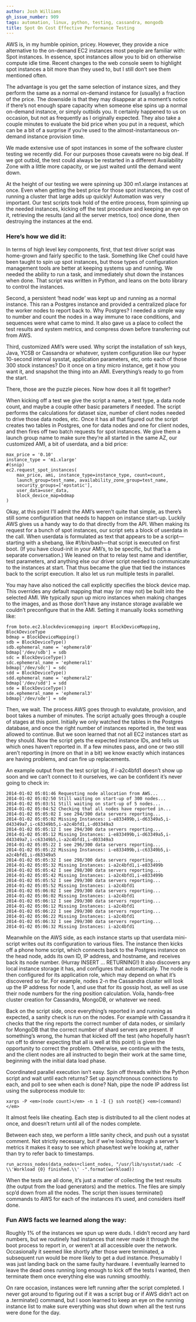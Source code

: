 ```yaml
---
author: Josh Williams
gh_issue_number: 909
tags: automation, linux, python, testing, cassandra, mongodb
title: Spot On Cost Effective Performance Testing
---
```


AWS is, in my humble opinion, pricey. However, they provide a nice alternative to the on-demand EC2 instances most people are familiar with: Spot instances. In essence, spot instances allow you to bid on otherwise compute idle time. Recent changes to the web console seem to highlight spot instances a bit more than they used to, but I still don’t see them mentioned often.

The advantage is you get the same selection of instance sizes, and they perform the same as a normal on-demand instance for (usually) a fraction of the price. The downside is that they may disappear at a moment’s notice if there’s not enough spare capacity when someone else spins up a normal on-demand instance, or simply outbids you. It certainly happened to us on occasion, but not as frequently as I originally expected. They also take a couple minutes to evaluate the bid price when you put in a request, which can be a bit of a surprise if you’re used to the almost-instantaneous on-demand instance provision time.

We made extensive use of spot instances in some of the software cluster testing we recently did. For our purposes those caveats were no big deal. If we got outbid, the test could always be restarted in a different Availability Zone with a little more capacity, or we just waited until the demand went down.

At the height of our testing we were spinning up 300 m1.xlarge instances at once. Even when getting the best price for those spot instances, the cost of running a cluster that large adds up quickly! Automation was very important. Our test scripts took hold of the entire process, from spinning up the needed instances, kicking off the test procedure and keeping an eye on it, retrieving the results (and all the server metrics, too) once done, then destroying the instances at the end.

### Here’s how we did it:

In terms of high level key components, first, that test driver script was home-grown and fairly specific to the task. Something like Chef could have been taught to spin up spot instances, but those types of configuration management tools are better at keeping systems up and running. We needed the ability to run a task, and immediately shut down the instances when done. That script was written in Python, and leans on the boto library to control the instances.

Second, a persistent ‘head node’ was kept up and running as a normal instance. This ran a Postgres instance and provided a centralized place for the worker nodes to report back to. Why Postgres?  I needed a simple way to number and count the nodes in a way immune to race conditions, and sequences were what came to mind. It also gave us a place to collect the test results and system metrics, and compress down before transferring out from AWS.

Third, customized AMI’s were used. Why script the installation of ssh keys, Java, YCSB or Cassandra or whatever, system configuration like our hyper 10-second interval sysstat, application parameters, etc, onto each of those 300 stock instances?  Do it once on a tiny micro instance, get it how you want it, and snapshot the thing into an AMI. Everything’s ready to go from the start.

There, those are the puzzle pieces. Now how does it all fit together?

When kicking off a test we give the script a name, a test type, a data node count, and maybe a couple other basic parameters if needed. The script performs the calculations for dataset size, number of client nodes needed to drive those data nodes, etc. Once it has all that figured out the script creates two tables in Postgres, one for data nodes and one for client nodes, and then fires off two batch requests for spot instances. We give them a launch group name to make sure they’re all started in the same AZ, our customized AMI, a bit of userdata, and a bid price:

```
max_price = '0.10'
instance_type = 'm1.xlarge'
#(snip)
ec2.request_spot_instances(
    max_price, ami, instance_type=instance_type, count=count,
    launch_group=test_name, availability_zone_group=test_name,
    security_groups=['epstatic'],
    user_data=user_data,
    block_device_map=bdmap
)
```

Okay, at this point I’ll admit the AMI’s weren’t quite that simple, as there’s still some configuration that needs to happen on instance start-up. Luckily AWS gives us a handy way to do that directly from the API. When making its request for a bunch of spot instances, our script sets a block of userdata in the call. When userdata is formulated as text that appears to be a script—​starting with a shebang, like #!/bin/bash—​that script is executed on first boot. (If you have cloud-init in your AMI’s, to be specific, but that’s a separate conversation.)  We leaned on that to relay test name and identifier, test parameters, and anything else our driver script needed to communicate to the instances at start. That thus became the glue that tied the instances back to the script execution. It also let us run multiple tests in parallel.

You may have also noticed the call explicitly specifies the block device map. This overrides any default mapping that may (or may not) be built into the selected AMI. We typically spun up micro instances when making changes to the images, and as those don’t have any instance storage available we couldn’t preconfigure that in the AMI. Setting it manually looks something like:

```
from boto.ec2.blockdevicemapping import BlockDeviceMapping, BlockDeviceType
bdmap = BlockDeviceMapping()
sdb = BlockDeviceType()
sdb.ephemeral_name = 'ephemeral0'
bdmap['/dev/sdb'] = sdb
sdc = BlockDeviceType()
sdc.ephemeral_name = 'ephemeral1'
bdmap['/dev/sdc'] = sdc
sdd = BlockDeviceType()
sdd.ephemeral_name = 'ephemeral2'
bdmap['/dev/sdd'] = sdd
sde = BlockDeviceType()
sde.ephemeral_name = 'ephemeral3'
bdmap['/dev/sde'] = sde
```

Then, we wait. The process AWS goes through to evalutate, provision, and boot takes a number of minutes. The script actually goes through a couple of stages at this point. Initially we only watched the tables in the Postgres database, and once the right number of instances reported in, the test was allowed to continue. But we soon learned that not all EC2 instances start as they should. Now the script gets the expected instance IDs, and tells us which ones haven’t reported in. If a few minutes pass, and one or two still aren’t reporting in (more on that in a bit) we know exactly which instances are having problems, and can fire up replacements.

An example output from the test script log, if i-a2c4bfd1 doesn’t show up soon and we can’t connect to it ourselves, we can be confident it’s never going to check in:

```
2014-01-02 05:01:46 Requesting node allocation from AWS...
2014-01-02 05:02:50 Still waiting on start-up of 300 nodes...
2014-01-02 05:03:51 Still waiting on start-up of 5 nodes...
2014-01-02 05:04:52 Checking that all nodes have reported in...
2014-01-02 05:05:02 I see 294/300 data servers reporting...
2014-01-02 05:05:02 Missing Instances: i-e833499b,i-d63349a5,i-d43349a7,i-c63349b5,i-a2c4bfd1,i-d03349a3
2014-01-02 05:05:12 I see 294/300 data servers reporting...
2014-01-02 05:05:12 Missing Instances: i-e833499b,i-d63349a5,i-d43349a7,i-c63349b5,i-a2c4bfd1,i-d03349a3
2014-01-02 05:05:22 I see 296/300 data servers reporting...
2014-01-02 05:05:22 Missing Instances: i-e833499b,i-c63349b5,i-a2c4bfd1,i-d63349a5
2014-01-02 05:05:32 I see 298/300 data servers reporting...
2014-01-02 05:05:32 Missing Instances: i-a2c4bfd1,i-e833499b
2014-01-02 05:05:42 I see 298/300 data servers reporting...
2014-01-02 05:05:42 Missing Instances: i-a2c4bfd1,i-e833499b
2014-01-02 05:05:52 I see 299/300 data servers reporting...
2014-01-02 05:05:52 Missing Instances: i-a2c4bfd1
2014-01-02 05:06:02 I see 299/300 data servers reporting...
2014-01-02 05:06:02 Missing Instances: i-a2c4bfd1
2014-01-02 05:06:12 I see 299/300 data servers reporting...
2014-01-02 05:06:12 Missing Instances: i-a2c4bfd1
2014-01-02 05:06:22 I see 299/300 data servers reporting...
2014-01-02 05:06:22 Missing Instances: i-a2c4bfd1
2014-01-02 05:06:32 I see 299/300 data servers reporting...
2014-01-02 05:06:32 Missing Instances: i-a2c4bfd1
```

Meanwhile on the AWS side, as each instance starts up that userdata mini-script writes out its configuration to various files. The instance then kicks off a phone home script, which connects back to the Postgres instance on the head node, adds its own ID, IP address, and hostname, and receives back its node number. (Hurray INSERT ... RETURNING!)  It also discovers any local instance storage it has, and configures that automatically. The node is then configured for its application role, which may depend on what it’s discovered so far. For example, nodes 2-n the Cassandra cluster will look up the IP address for node 1, and use that for its gossip host, as well as use their node numbers for the ring position calculation. Voila, hands-free cluster creation for Cassandra, MongoDB, or whatever we need.

Back on the script side, once everything’s reported in and running as expected, a sanity check is run on the nodes. For example with Cassandra it checks that the ring reports the correct number of data nodes, or similarly for MongoDB that the correct number of shard servers are present. If something’s wrong, the human that kicked off the test (who hopefully hasn’t run off to dinner expecting that all is well at this point) is given the opportunity to correct the problem. Otherwise, we continue with the tests, and the client nodes are all instructed to begin their work at the same time, beginning with the initial data load phase.

Coordinated parallel execution isn’t easy. Spin off threads within the Python script and wait until each returns?  Set up asynchronous connections to each, and poll to see when each is done?  Nah, pipe the node IP address list using the subprocess module to:

```
xargs -P <em>(node count)</em> -n 1 -I {} ssh root@{} <em>(command)</em>
```

It almost feels like cheating. Each step is distributed to all the client nodes at once, and doesn’t return until all of the nodes complete.

Between each step, we perform a little sanity check, and push out a sysstat comment. Not strictly necessary, but if we’re looking through a server’s metrics it makes it easy to see which phase/test we’re looking at, rather than try to refer back to timestamps.

```nohighlight
run_across_nodes(data_nodes+client_nodes, "/usr/lib/sysstat/sadc -C \\'Workload {0} finished.\\' -".format(workload))
```

When the tests are all done, it’s just a matter of collecting the test results (the output from the load generators) and the metrics. The files are simply scp’d down from all the nodes. The script then issues terminate() commands to AWS for each of the instances it’s used, and considers itself done.

### Fun AWS facts we learned along the way:

Roughly 1% of the instances we spun up were duds. I didn’t record any hard numbers, but we routinely had instances that never made it through the boot process to report in, or weren’t at all accessible over the network. Occasionally it seemed like shortly after those were terminated, a subsequent run would be more likely to get a dud instance. Presumably I was just landing back on the same faulty hardware. I eventually learned to leave the dead ones running long enough to kick off the tests I wanted, then terminate them once everything else was running smoothly.

On rare occasion, instances were left running after the script completed. I never got around to figuring out if it was a script bug or if AWS didn’t act on a .terminate() command, but I soon learned to keep an eye on the running instance list to make sure everything was shut down when all the test runs were done for the day.
